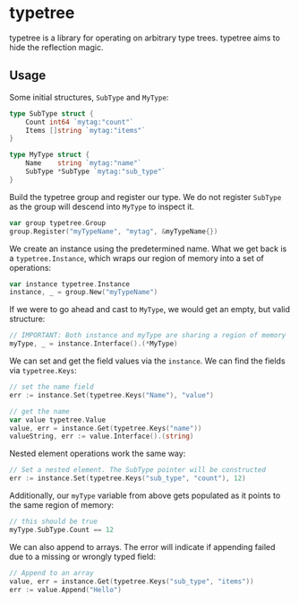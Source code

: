 # typetree

typetree is a library for operating on arbitrary type trees. typetree
aims to hide the reflection magic.

## Usage

Some initial structures, `SubType` and `MyType`:

```go
type SubType struct {
    Count int64 `mytag:"count"`
    Items []string `mytag:"items"`
}

type MyType struct {
    Name    string `mytag:"name"`
    SubType *SubType `mytag:"sub_type"`
}
```

Build the typetree group and register our type. We
do not register `SubType` as the group will descend into `MyType`
to inspect it.

```go
var group typetree.Group
group.Register("myTypeName", "mytag", &myTypeName{})
```

We create an instance using the predetermined name. What we get back
is a `typetree.Instance`, which wraps our region of memory into 
a set of operations:

```go
var instance typetree.Instance
instance, _ = group.New("myTypeName")
```

If we were to go ahead and cast to `MyType`, we would get an empty, but
valid structure:

```go 
// IMPORTANT: Both instance and myType are sharing a region of memory 
myType, _ = instance.Interface().(*MyType)
```

We can set and get the field values via the `instance`. We
can find the fields via `typetree.Keys`:

```go
// set the name field
err := instance.Set(typetree.Keys("Name"), "value") 

// get the name
var value typetree.Value
value, err = instance.Get(typetree.Keys("name"))
valueString, err := value.Interface().(string)
```

Nested element operations work the same way:

```go
// Set a nested element. The SubType pointer will be constructed
err := instance.Set(typetree.Keys("sub_type", "count"), 12)
```

Additionally, our `myType` variable from above gets populated as 
it points to the same region of memory:

```go
// this should be true 
myType.SubType.Count == 12
```

We can also append to arrays. The error will indicate if
appending failed due to a missing or wrongly typed field:

```go
// Append to an array
value, err = instance.Get(typetree.Keys("sub_type", "items"))
err := value.Append("Hello")
```
